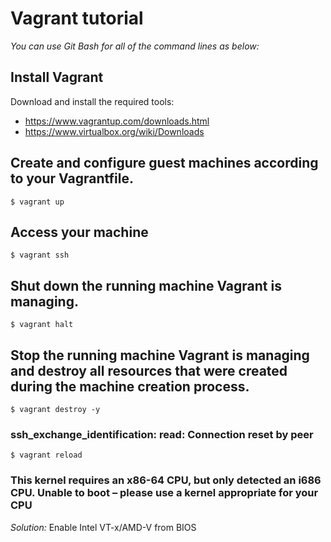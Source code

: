 # Vagrant tutorial

*You can use Git Bash for all of the command lines as below:*

## Install Vagrant
Download and install the required tools:
  - https://www.vagrantup.com/downloads.html
  - https://www.virtualbox.org/wiki/Downloads

## Create and configure guest machines according to your Vagrantfile.
```
$ vagrant up
```

## Access your machine
```
$ vagrant ssh
```

## Shut down the running machine Vagrant is managing.
```
$ vagrant halt
```

## Stop the running machine Vagrant is managing and destroy all resources that were created during the machine creation process.
```
$ vagrant destroy -y
```

### ssh_exchange_identification: read: Connection reset by peer
```
$ vagrant reload
```

### This kernel requires an x86-64 CPU, but only detected an i686 CPU. Unable to boot – please use a kernel appropriate for your CPU
*Solution:* Enable Intel VT-x/AMD-V from BIOS
